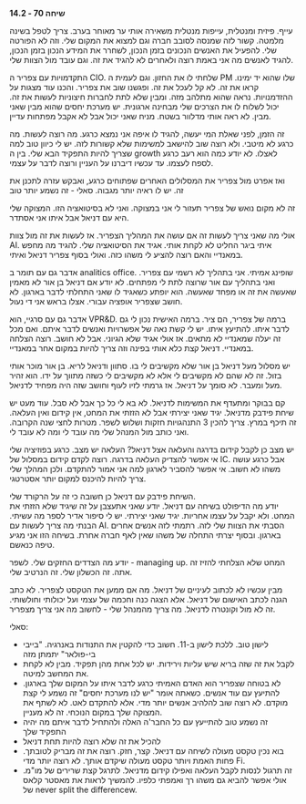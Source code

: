 **שיחה 70 \- 14.2**

עייף. פיזית ומנטלית, עייפות מנטלית משאירה אותי ער מאוחר בערב. צריך לטפל בשינה מלמטה. קשור לזה שמנסה לסובב חברה וגם למצוא את המקום שלי. וזה לא הפורטה שלי. להפעיל את האנשים הנכונים בזמן הנכון, לשחרר את המידע הנכון בזמן הנכון, להגיד לאנשים מה אני באמת רוצה ולאחרים לא להגיד את זה. וגם עובד מול הצוות שלי. 

התקדמויות עם צפריר ה CIO. שלחתי לו את החזון. וגם לעמית ה PM שלו שהוא יד ימינו. קראו את זה. לא קל לעכל את זה. ופגשנו שוב את צפריר. והכנו עוד מצגות על ההזדמנויות. נראה שהוא מתלהב מזה. ומבין שלא לתת לחברות חיצוניות לעשות את זה. יכול לשלוח לו את הצרכים שלי מבחינה ארגונית. יש מערכת יחסים שהוא מבין שאני מבין. לא ראה אותי מדלוור בשטח. מניח שאני יכול אבל לא אקבל מפתחות עדיין. 

זה הזמן, לפני שאלת המי יעשה, להגיד לו איפה אני נמצא כרגע. מה רוצה לעשות. מה כרגע לא מיטבי. ולא רוצה שוב להישאב למשימות שלא קשורות לזה. יש לי כיוון טוב למה שצריך להיות התפקיד הבא שלי. בין ה growth לאצלו. לא יודע כמה הוא רעב כרגע לספח לעצמו. עד עכשיו דיברנו על העניין ורוצה לדבר על עצמי. 

ואז אפרט מול צפריר את המסלולים האחרים שפתוחים כרגע, ואבקש עזרה לתכנן את זה. יש לו ראיה יותר מגבוה. סאלי \- זה נשמע יותר טוב

זה לא מקום נואש של צפריר תעזור לי אני במצוקה. ואני לא בסיטואציה הזו. המצוקה שלי היא עם דניאל אבל איתו אני אסתדר. 

אולי מה שאני צריך לעשות זה אם עושה את המהליך הצפריר. אז לעשות את זה מול צוות AI. איתי ביגר החליט לא לקחת אותי. אגיד את הסיטואציה שלי. להגיד מה מחפש במאנדיי והאם רוצה להציע לי משהו כזה. ואולי בסוף צפריר דניאל ואיתי.

אדבר גם עם תומר ב analitics office. שופינג אמיתי. אני בתהליך לא רשמי עם צפריר. ואני בתהליך עם אור שרוצה לתת לי מפתחים. לא יודע אם דניאל בן אור לא מאמין שאעשה את זה או מפחד שאעשה. הוא יופתע כשאגיד לו שאני התחלתי לדבר בארגון. לא חושב שצפריר אופציה עבורי. אצלו בראש אני די נעול. 

אדבר גם עם סרגיי, הוא VPR\&D. ברמה של צפריר, הם ציר. ברמה האישית נכון לי גם לדבר איתו. להתיעץ איתו. יש לי קשת נאה של אפשרויות ואנשים לדבר איתם. ואם מכל זה יעלה שמאנדיי לא מתאים. אז אולי אגיד שלא הגיוני. אבל לא חושב. רוצה הצלחה במאנדיי. דניאל קצת כלא אותי בפינה וזה צריך להיות במקום אחר במאנדיי. 

יש מסלול מעל דניאל בן אור שלא מקשיבים לי בו. סתוון ודניאל לריא. בן אור מוכר אותי בזול. זה לא שהם לא מקשיבים לי אלא לא מקשיבים לי כשזה מתווך על ידו. הוא זהיר מעל ומעבר. לא סומך על דניאל. אז גרמתי לזיו לעוף וחושב שזה היה מפחיד לדניאל. 

קם בבוקר ומתעדף את המשימות לדניאל. לא בא לי כל כך אבל לא סבל. עוד מעט יש שיחת פידבק מדניאל. יגיד שאני יצירתי אבל לא הזזתי את המחט, אין קידום ואין העלאה. זה תיכף במרץ. צריך להכין 3 התנהגויות חזקות ושלוש לשפר. מטרות לחצי שנה הקרובה. ואני כותב מול המנהל שלי מה עובד לי ומה לא עובד לי. 

יש מצב כן לקבל קידום בדרגה והעלאה אצל דניאל? העלאה יש מצב. כרגע בפוזיציה שלי אי אפשר להצדיק העלאה בדרגה. רוצה לקדם קידום במסלול של IC. אבל כרגע עושה משהו לא חשוב. אי אפשר להסביר לארגון למה אני אמור להתקדם. ולכן המהלך שלי צריך להיות להיכנס למקום יותר אסטרטגי. 

השיחת פידבק עם דניאל כן חשובה כי זה על הרקורד שלי.   
יודע מה הדיפולט בשיחה עם דניאל. יודע שאני אתעצבן על זה שיגיד שלא הזזתי את המחט. ולא יקבל על עצמו אחריות. יגיד שאני יצירתי. יש לי סיפור אדיר לספר מה עשיתי. הבנתי מה צריך לעשות עם AI. הסבתי את הצוות שלי לזה. רתמתי לזה אנשים אחרים בארגון. ובסוף יצרתי התחלה של משהו שאין לאף חברה אחרת. בשיחה הזו אני מגיע טיפה כנאשם. 

יודע מה הצדדים החזקים שלי. לשפר \- managing up. המחט שלא הצלחתי להזיז זה אתה. זה הכשלון שלי. זה הנרטיב שלי. 

מבין עכשיו לא לכתוב לעיניים של דניאל. מה אם ממען את הטקסט לצפריר. לא כתב הגנה לכתב האישום של דניאל. אלא הצגה כנה וחכמה של עצמי ועל יכולותי וחולשותי. זה לא מול וקונטרה לדניאל. מה צריך מהמנהל שלי \- לחשוב מה אני צריך מצפריר. 

סאלי:

* לישון טוב. ללכת לישון ב-11. חשוב כדי להקטין את התנודות באנרגיה. "בייבי בי-פולאר" יתמתן מזה  
* לקבל את זה שזה בריא שיש עליות וירידות. יש לכל אחת מהן תפקיד. מבין לא לקחת את המחשב למיטה.   
* לא בטוחה שצפריר הוא האדם האמיתי כרגע לדבר איתו על המקום שלך בארגון. להתיעץ עם עוד אנשים. כשאתה אומר "יש לנו מערכת יחסים" זה נשמע לי קצת מוקדם. לא רוצה שוב להלהיב אנשים יותר מדי. אלא להתקדם לאט. לא לשתף את המצוקה שלך במקום הנוכחי. זה לא מעניין.   
* זה נשמע טוב להתייעץ עם כל החבר'ה האלה ולהתחיל לדבר איתם מה יהיה התפקיד שלך  
* להכיל את זה שלא רוצה להיות תחת דניאל  
* בוא נכין טקסט מעולה לשיחה עם דניאל. קצר, חזק. רוצה את זה מבריק לטובתך. פחות האמת ויותר טקסט מעולה שיקדם אותך. לא רוצה יותר מדי Fi.   
* זה תרגול לנסות לקבל העלאה ואפילו קידום מדניאל. לתרגל קצת שרירים של מו"מ. אולי אפשר להביא גם משהו רך ואמפתי כלפיו. להמשיך לראות את מאסטר קלאס של never split the differencew. 

